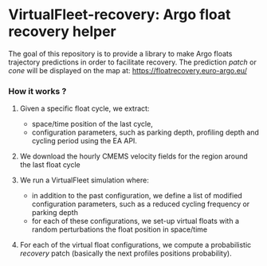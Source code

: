 # VirtualFleet-recovery: Argo float recovery helper

The goal of this repository is to provide a library to make Argo floats trajectory predictions in order to facilitate recovery.
The prediction _patch_ or _cone_ will be displayed on the map at: https://floatrecovery.euro-argo.eu/

### How it works ?
1. Given a specific float cycle, we extract:
   - space/time position of the last cycle, 
   - configuration parameters, such as parking depth, profiling depth and cycling period using the EA API.

2. We download the hourly CMEMS velocity fields for the region around the last float cycle

3. We run a VirtualFleet simulation where:
    - in addition to the past configuration, we define a list of modified configuration parameters, such as a reduced cycling frequency or parking depth
    - for each of these configurations, we set-up virtual floats with a random perturbations the float position in space/time

4. For each of the virtual float configurations, we compute a probabilistic _recovery_ patch (basically the next profiles positions probability).
